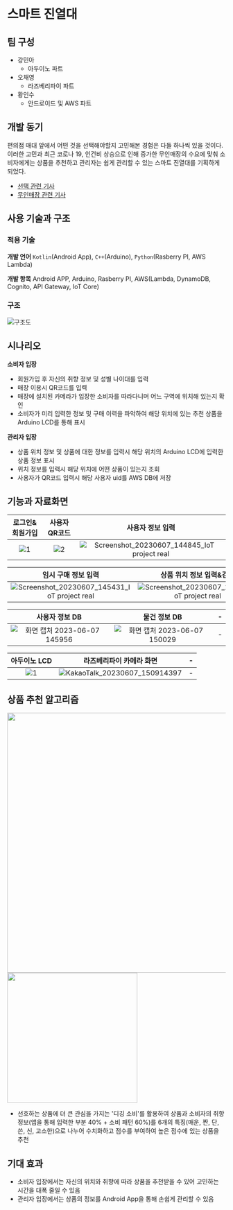 # 스마트 진열대

## 팀 구성
* 강민아
  - 아두이노 파트
* 오채영
  - 라즈베리파이 파트
* 황인수
  - 안드로이드 및 AWS 파트

## 개발 동기
편의점 매대 앞에서 어떤 것을 선택해야할지 고민해본 경험은 다들 하나씩 있을 것이다. 이러한 고민과 최근 코로나 19, 인건비 상승으로 인해 증가한 무인매장의 수요에 맞춰 소비자에게는 상품을 추천하고 관리자는 쉽게 관리할 수 있는 스마트 진열대를 기획하게 되었다.
* [선택 관련 기사](http://www.psytimes.co.kr/news/view.php?idx=6627)
* [무인매장 관련 기사](https://www.mk.co.kr/news/economy/10865652)

## 사용 기술과 구조

### 적용 기술
**개발 언어** `Kotlin`(Android App), `C++`(Arduino), `Python`(Rasberry PI, AWS Lambda)

**개발 항목** Android APP, Arduino, Rasberry PI, AWS(Lambda, DynamoDB, Cognito, API Gateway, IoT Core)

### 구조
![구조도](https://github.com/Insoo-Hwang/IoTCapstone/assets/70841847/1d289ea7-c7e1-45c2-b4fb-723aa48b2895)


## 시나리오

**소비자 입장**
  - 회원가입 후 자신의 취향 정보 및 성별 나이대를 입력
  - 매장 이용시 QR코드를 입력
  - 매장에 설치된 카메라가 입장한 소비자를 따라다니며 어느 구역에 위치해 있는지 확인
  - 소비자가 미리 입력한 정보 및 구매 이력을 파악하여 해당 위치에 있는 추천 상품을 Arduino LCD를 통해 표시

**관리자 입장**
  - 상품 위치 정보 및 상품에 대한 정보를 입력시 해당 위치의 Arduino LCD에 입력한 상품 정보 표시
  - 위치 정보를 입력시 해당 위치에 어떤 상품이 있는지 조회
  - 사용자가 QR코드 입력시 해당 사용자 uid를 AWS DB에 저장


## 기능과 자료화면

| 로그인&회원가입 | 사용자 QR코드 | 사용자 정보 입력 |
|:-------------------------------------:|:-------------------------------------------------:|:-----------------------------------------------:|
|![1](https://github.com/Insoo-Hwang/IoTCapstone/assets/70841847/9de8eb6c-36b2-44b0-9931-1eec11a35b5f)|![2](https://github.com/Insoo-Hwang/IoTCapstone/assets/70841847/432063d0-10f1-462d-bac3-4938337b1e7b)|![Screenshot_20230607_144845_IoT project real](https://github.com/Insoo-Hwang/IoTCapstone/assets/70841847/cdea99ec-33fa-4add-acba-b615761d9f8a)|

| 임시 구매 정보 입력 | 상품 위치 정보 입력&검색 | - |
|:-------------------------------------:|:-------------------------------------------------:|:-----------------------------------------------:|
|![Screenshot_20230607_145431_IoT project real](https://github.com/Insoo-Hwang/IoTCapstone/assets/70841847/30cf77f1-4722-41b4-85ce-9bdefcb998b9)|![Screenshot_20230607_145511_IoT project real](https://github.com/Insoo-Hwang/IoTCapstone/assets/70841847/fbabbf0d-1a65-43b5-bee4-62e148947939)| - |

| 사용자 정보 DB | 물건 정보 DB | - |
|:-------------------------------------:|:-------------------------------------------------:|:-----------------------------------------------:|
|![화면 캡처 2023-06-07 145956](https://github.com/Insoo-Hwang/IoTCapstone/assets/70841847/4a5888ca-9d12-4393-ab62-f264a654f06f)|![화면 캡처 2023-06-07 150029](https://github.com/Insoo-Hwang/IoTCapstone/assets/70841847/ffbe0467-6f40-45dc-94a5-885530278be1)| - |

| 아두이노 LCD | 라즈베리파이 카메라 화면 | - |
|:-------------------------------------:|:-------------------------------------------------:|:-------------------------------------------------:|
|![1](https://github.com/Insoo-Hwang/IoTCapstone/assets/70841847/b07e840e-9e05-43bd-82cd-c8a490d669b2)|![KakaoTalk_20230607_150914397](https://github.com/Insoo-Hwang/IoTCapstone/assets/70841847/adddc1b8-a0f7-4175-a603-88a3ae89cbe9)| - |


## 상품 추천 알고리즘
<img src="https://github.com/Insoo-Hwang/IoTCapstone/assets/70841847/4cbbdb4f-9378-4f56-ad6d-c0c4a8597ed4" width="600px"></img><img src="https://github.com/Insoo-Hwang/IoTCapstone/assets/70841847/f92e2581-684f-4277-a8cd-e4ec41b3505d" width="300px"></img>
* 선호하는 상품에 더 큰 관심을 가지는 '디깅 소비'를 활용하여 상품과 소비자의 취향 정보(앱을 통해 입력한 부분 40% + 소비 패턴 60%)를 6개의 특징(매운, 짠, 단, 쓴, 신, 고소한)으로 나누어 수치화하고 점수를 부여하여 높은 점수에 있는 상품을 추천


## 기대 효과
  - 소비자 입장에서는 자신의 위치와 취향에 따라 상품을 추천받을 수 있어 고민하는 시간을 대폭 줄일 수 있음
  - 관리자 입장에서는 상품의 정보를 Android App을 통해 손쉽게 관리할 수 있음
